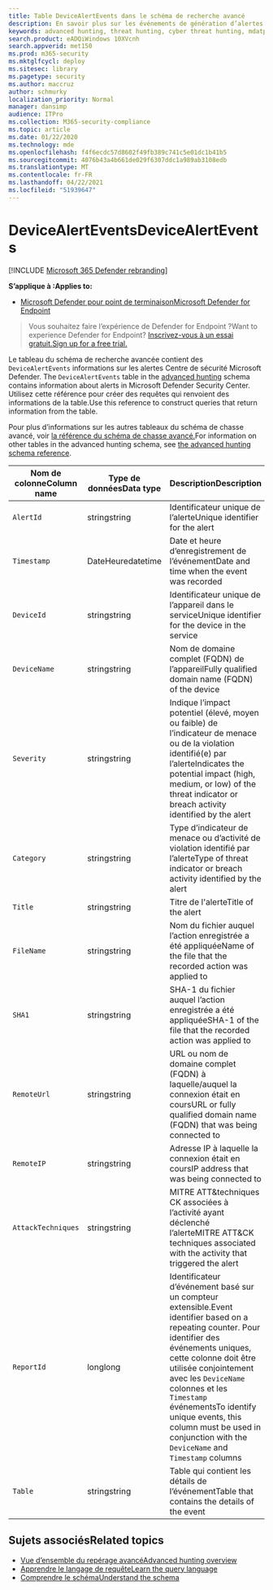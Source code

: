 ```yaml
---
title: Table DeviceAlertEvents dans le schéma de recherche avancé
description: En savoir plus sur les événements de génération d’alertes dans la table DeviceAlertEvents du schéma de recherche avancé
keywords: advanced hunting, threat hunting, cyber threat hunting, mdatp, microsoft defender atp, microsoft defender for endpoint, wdatp search, query, telemetry, schema reference, kusto, table, column, data type, description, DeviceAlertEvents, alert, severity, category
search.product: eADQiWindows 10XVcnh
search.appverid: met150
ms.prod: m365-security
ms.mktglfcycl: deploy
ms.sitesec: library
ms.pagetype: security
ms.author: maccruz
author: schmurky
localization_priority: Normal
manager: dansimp
audience: ITPro
ms.collection: M365-security-compliance
ms.topic: article
ms.date: 01/22/2020
ms.technology: mde
ms.openlocfilehash: f4f6ecdc57d8602f49fb389c741c5e01dc1b41b5
ms.sourcegitcommit: 4076b43a4b661de029f6307ddc1a989ab3108edb
ms.translationtype: MT
ms.contentlocale: fr-FR
ms.lasthandoff: 04/22/2021
ms.locfileid: "51939647"
---
```

# <a name="devicealertevents"></a><span data-ttu-id="a0443-104">DeviceAlertEvents</span><span class="sxs-lookup"><span data-stu-id="a0443-104">DeviceAlertEvents</span></span>

[!INCLUDE [Microsoft 365 Defender rebranding](../../includes/microsoft-defender.md)]

<span data-ttu-id="a0443-105">**S’applique à :**</span><span class="sxs-lookup"><span data-stu-id="a0443-105">**Applies to:**</span></span>
- [<span data-ttu-id="a0443-106">Microsoft Defender pour point de terminaison</span><span class="sxs-lookup"><span data-stu-id="a0443-106">Microsoft Defender for Endpoint</span></span>](https://go.microsoft.com/fwlink/p/?linkid=2154037)



><span data-ttu-id="a0443-107">Vous souhaitez faire l’expérience de Defender for Endpoint ?</span><span class="sxs-lookup"><span data-stu-id="a0443-107">Want to experience Defender for Endpoint?</span></span> [<span data-ttu-id="a0443-108">Inscrivez-vous à un essai gratuit.</span><span class="sxs-lookup"><span data-stu-id="a0443-108">Sign up for a free trial.</span></span>](https://www.microsoft.com/microsoft-365/windows/microsoft-defender-atp?ocid=docs-wdatp-advancedhuntingref-abovefoldlink)

<span data-ttu-id="a0443-109">Le tableau du schéma de recherche avancée contient des `DeviceAlertEvents` informations sur les alertes Centre de sécurité Microsoft Defender. [](advanced-hunting-overview.md)</span><span class="sxs-lookup"><span data-stu-id="a0443-109">The `DeviceAlertEvents` table in the [advanced hunting](advanced-hunting-overview.md) schema contains information about alerts in Microsoft Defender Security Center.</span></span> <span data-ttu-id="a0443-110">Utilisez cette référence pour créer des requêtes qui renvoient des informations de la table.</span><span class="sxs-lookup"><span data-stu-id="a0443-110">Use this reference to construct queries that return information from the table.</span></span>

<span data-ttu-id="a0443-111">Pour plus d’informations sur les autres tableaux du schéma de chasse avancé, voir [la référence du schéma de chasse avancé.](advanced-hunting-schema-reference.md)</span><span class="sxs-lookup"><span data-stu-id="a0443-111">For information on other tables in the advanced hunting schema, see [the advanced hunting schema reference](advanced-hunting-schema-reference.md).</span></span>

| <span data-ttu-id="a0443-112">Nom de colonne</span><span class="sxs-lookup"><span data-stu-id="a0443-112">Column name</span></span> | <span data-ttu-id="a0443-113">Type de données</span><span class="sxs-lookup"><span data-stu-id="a0443-113">Data type</span></span> | <span data-ttu-id="a0443-114">Description</span><span class="sxs-lookup"><span data-stu-id="a0443-114">Description</span></span> |
|-------------|-----------|-------------|
| `AlertId` | <span data-ttu-id="a0443-115">string</span><span class="sxs-lookup"><span data-stu-id="a0443-115">string</span></span> | <span data-ttu-id="a0443-116">Identificateur unique de l’alerte</span><span class="sxs-lookup"><span data-stu-id="a0443-116">Unique identifier for the alert</span></span> |
| `Timestamp` | <span data-ttu-id="a0443-117">DateHeure</span><span class="sxs-lookup"><span data-stu-id="a0443-117">datetime</span></span> | <span data-ttu-id="a0443-118">Date et heure d’enregistrement de l’événement</span><span class="sxs-lookup"><span data-stu-id="a0443-118">Date and time when the event was recorded</span></span> |
| `DeviceId` | <span data-ttu-id="a0443-119">string</span><span class="sxs-lookup"><span data-stu-id="a0443-119">string</span></span> | <span data-ttu-id="a0443-120">Identificateur unique de l’appareil dans le service</span><span class="sxs-lookup"><span data-stu-id="a0443-120">Unique identifier for the device in the service</span></span> |
| `DeviceName` | <span data-ttu-id="a0443-121">string</span><span class="sxs-lookup"><span data-stu-id="a0443-121">string</span></span> | <span data-ttu-id="a0443-122">Nom de domaine complet (FQDN) de l’appareil</span><span class="sxs-lookup"><span data-stu-id="a0443-122">Fully qualified domain name (FQDN) of the device</span></span> |
| `Severity` | <span data-ttu-id="a0443-123">string</span><span class="sxs-lookup"><span data-stu-id="a0443-123">string</span></span> | <span data-ttu-id="a0443-124">Indique l’impact potentiel (élevé, moyen ou faible) de l’indicateur de menace ou de la violation identifié(e) par l’alerte</span><span class="sxs-lookup"><span data-stu-id="a0443-124">Indicates the potential impact (high, medium, or low) of the threat indicator or breach activity identified by the alert</span></span> |
| `Category` | <span data-ttu-id="a0443-125">string</span><span class="sxs-lookup"><span data-stu-id="a0443-125">string</span></span> | <span data-ttu-id="a0443-126">Type d’indicateur de menace ou d’activité de violation identifié par l’alerte</span><span class="sxs-lookup"><span data-stu-id="a0443-126">Type of threat indicator or breach activity identified by the alert</span></span> |
| `Title` | <span data-ttu-id="a0443-127">string</span><span class="sxs-lookup"><span data-stu-id="a0443-127">string</span></span> | <span data-ttu-id="a0443-128">Titre de l'alerte</span><span class="sxs-lookup"><span data-stu-id="a0443-128">Title of the alert</span></span> |
| `FileName` | <span data-ttu-id="a0443-129">string</span><span class="sxs-lookup"><span data-stu-id="a0443-129">string</span></span> | <span data-ttu-id="a0443-130">Nom du fichier auquel l’action enregistrée a été appliquée</span><span class="sxs-lookup"><span data-stu-id="a0443-130">Name of the file that the recorded action was applied to</span></span> |
| `SHA1` | <span data-ttu-id="a0443-131">string</span><span class="sxs-lookup"><span data-stu-id="a0443-131">string</span></span> | <span data-ttu-id="a0443-132">SHA-1 du fichier auquel l’action enregistrée a été appliquée</span><span class="sxs-lookup"><span data-stu-id="a0443-132">SHA-1 of the file that the recorded action was applied to</span></span> |
| `RemoteUrl` | <span data-ttu-id="a0443-133">string</span><span class="sxs-lookup"><span data-stu-id="a0443-133">string</span></span> | <span data-ttu-id="a0443-134">URL ou nom de domaine complet (FQDN) à laquelle/auquel la connexion était en cours</span><span class="sxs-lookup"><span data-stu-id="a0443-134">URL or fully qualified domain name (FQDN) that was being connected to</span></span> |
| `RemoteIP` | <span data-ttu-id="a0443-135">string</span><span class="sxs-lookup"><span data-stu-id="a0443-135">string</span></span> | <span data-ttu-id="a0443-136">Adresse IP à laquelle la connexion était en cours</span><span class="sxs-lookup"><span data-stu-id="a0443-136">IP address that was being connected to</span></span> |
| `AttackTechniques` | <span data-ttu-id="a0443-137">string</span><span class="sxs-lookup"><span data-stu-id="a0443-137">string</span></span> | <span data-ttu-id="a0443-138">MITRE ATT&techniques CK associées à l’activité ayant déclenché l’alerte</span><span class="sxs-lookup"><span data-stu-id="a0443-138">MITRE ATT&CK techniques associated with the activity that triggered the alert</span></span> |
| `ReportId` | <span data-ttu-id="a0443-139">long</span><span class="sxs-lookup"><span data-stu-id="a0443-139">long</span></span> | <span data-ttu-id="a0443-140">Identificateur d’événement basé sur un compteur extensible.</span><span class="sxs-lookup"><span data-stu-id="a0443-140">Event identifier based on a repeating counter.</span></span> <span data-ttu-id="a0443-141">Pour identifier des événements uniques, cette colonne doit être utilisée conjointement avec les `DeviceName` colonnes et les `Timestamp` événements</span><span class="sxs-lookup"><span data-stu-id="a0443-141">To identify unique events, this column must be used in conjunction with the `DeviceName` and `Timestamp` columns</span></span> |
| `Table` | <span data-ttu-id="a0443-142">string</span><span class="sxs-lookup"><span data-stu-id="a0443-142">string</span></span> | <span data-ttu-id="a0443-143">Table qui contient les détails de l’événement</span><span class="sxs-lookup"><span data-stu-id="a0443-143">Table that contains the details of the event</span></span> |

## <a name="related-topics"></a><span data-ttu-id="a0443-144">Sujets associés</span><span class="sxs-lookup"><span data-stu-id="a0443-144">Related topics</span></span>
- [<span data-ttu-id="a0443-145">Vue d’ensemble du repérage avancé</span><span class="sxs-lookup"><span data-stu-id="a0443-145">Advanced hunting overview</span></span>](advanced-hunting-overview.md)
- [<span data-ttu-id="a0443-146">Apprendre le langage de requête</span><span class="sxs-lookup"><span data-stu-id="a0443-146">Learn the query language</span></span>](advanced-hunting-query-language.md)
- [<span data-ttu-id="a0443-147">Comprendre le schéma</span><span class="sxs-lookup"><span data-stu-id="a0443-147">Understand the schema</span></span>](advanced-hunting-schema-reference.md)
